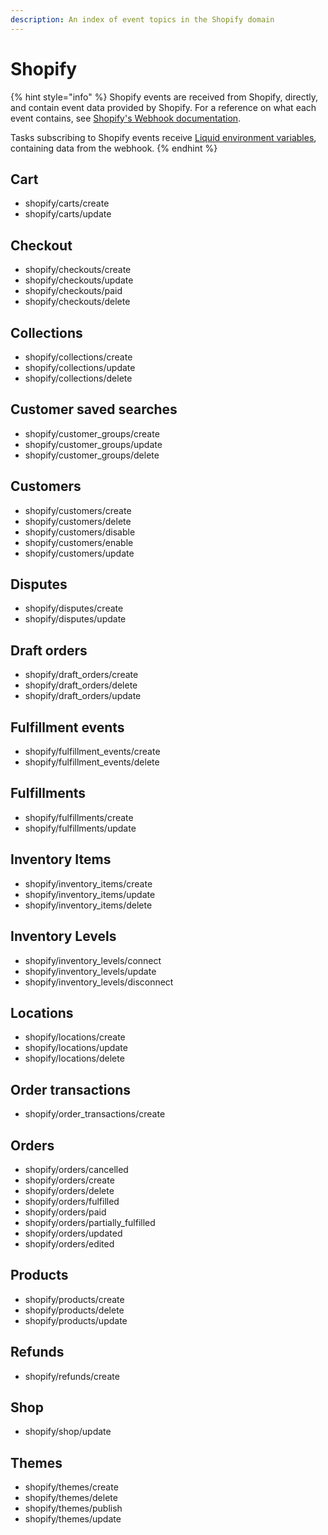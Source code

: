 ```yaml
---
description: An index of event topics in the Shopify domain
---
```


# Shopify

{% hint style="info" %}
Shopify events are received from Shopify, directly, and contain event data provided by Shopify. For a reference on what each event contains, see [Shopify's Webhook documentation](https://shopify.dev/docs/admin-api/rest/reference/events/webhook).

Tasks subscribing to Shopify events receive [Liquid environment variables](../../../core-concepts/tasks/code/environment-variables.md), containing data from the webhook.
{% endhint %}

## Cart

* shopify/carts/create
* shopify/carts/update

## Checkout

* shopify/checkouts/create
* shopify/checkouts/update
* shopify/checkouts/paid
* shopify/checkouts/delete

## Collections

* shopify/collections/create
* shopify/collections/update
* shopify/collections/delete

## Customer saved searches

* shopify/customer\_groups/create 
* shopify/customer\_groups/update 
* shopify/customer\_groups/delete 

## Customers

* shopify/customers/create
* shopify/customers/delete
* shopify/customers/disable
* shopify/customers/enable
* shopify/customers/update

## Disputes

* shopify/disputes/create
* shopify/disputes/update

## Draft orders

* shopify/draft\_orders/create
* shopify/draft\_orders/delete
* shopify/draft\_orders/update

## Fulfillment events

* shopify/fulfillment\_events/create
* shopify/fulfillment\_events/delete

## Fulfillments

* shopify/fulfillments/create
* shopify/fulfillments/update

## Inventory Items

* shopify/inventory\_items/create
* shopify/inventory\_items/update
* shopify/inventory\_items/delete

## Inventory Levels

* shopify/inventory\_levels/connect
* shopify/inventory\_levels/update
* shopify/inventory\_levels/disconnect

## Locations

* shopify/locations/create
* shopify/locations/update
* shopify/locations/delete

## Order transactions

* shopify/order\_transactions/create

## Orders

* shopify/orders/cancelled
* shopify/orders/create
* shopify/orders/delete
* shopify/orders/fulfilled
* shopify/orders/paid
* shopify/orders/partially\_fulfilled
* shopify/orders/updated
* shopify/orders/edited

## Products

* shopify/products/create
* shopify/products/delete
* shopify/products/update

## Refunds

* shopify/refunds/create

## Shop

* shopify/shop/update

## Themes

* shopify/themes/create
* shopify/themes/delete
* shopify/themes/publish
* shopify/themes/update

